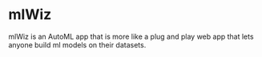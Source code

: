 # mlWiz
mlWiz is an AutoML app that is more like a plug and play web app that lets anyone build ml models on their datasets.
